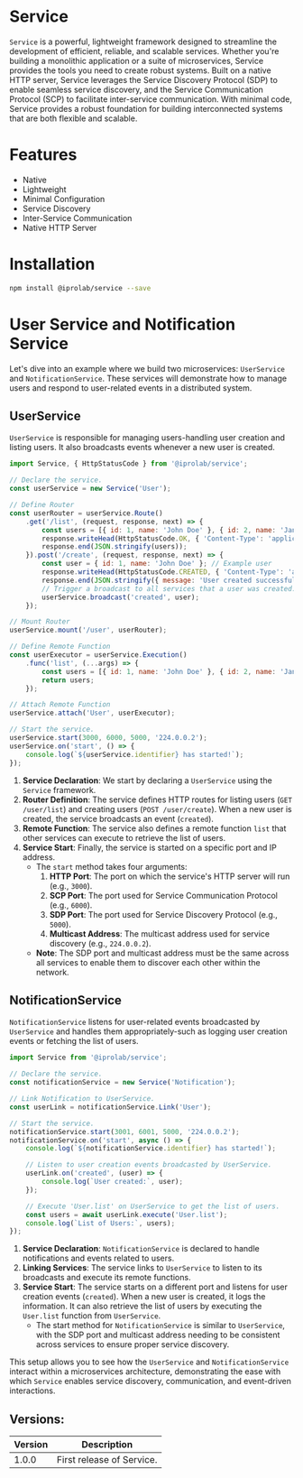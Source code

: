 # Service
`Service` is a powerful, lightweight framework designed to streamline the development of efficient, reliable, and scalable services. Whether you're building a monolithic application or a suite of microservices, Service provides the tools you need to create robust systems. Built on a native HTTP server, Service leverages the Service Discovery Protocol (SDP) to enable seamless service discovery, and the Service Communication Protocol (SCP) to facilitate inter-service communication. With minimal code, Service provides a robust foundation for building interconnected systems that are both flexible and scalable.

# Features
* Native
* Lightweight
* Minimal Configuration
* Service Discovery
* Inter-Service Communication
* Native HTTP Server

# Installation
```sh
npm install @iprolab/service --save
```

# User Service and Notification Service
Let's dive into an example where we build two microservices: `UserService` and `NotificationService`. These services will demonstrate how to manage users and respond to user-related events in a distributed system.

## UserService
`UserService` is responsible for managing users-handling user creation and listing users. It also broadcasts events whenever a new user is created.
```javascript
import Service, { HttpStatusCode } from '@iprolab/service';

// Declare the service.
const userService = new Service('User');

// Define Router
const userRouter = userService.Route()
    .get('/list', (request, response, next) => {
        const users = [{ id: 1, name: 'John Doe' }, { id: 2, name: 'Jane Smith' }]; // Example users
        response.writeHead(HttpStatusCode.OK, { 'Content-Type': 'application/json' });
        response.end(JSON.stringify(users));
    }).post('/create', (request, response, next) => {
        const user = { id: 1, name: 'John Doe' }; // Example user
        response.writeHead(HttpStatusCode.CREATED, { 'Content-Type': 'application/json' });
        response.end(JSON.stringify({ message: 'User created successfully!' }));
        // Trigger a broadcast to all services that a user was created.
        userService.broadcast('created', user);
    });

// Mount Router
userService.mount('/user', userRouter);

// Define Remote Function
const userExecutor = userService.Execution()
    .func('list', (...args) => {
        const users = [{ id: 1, name: 'John Doe' }, { id: 2, name: 'Jane Smith' }]; // Example users
        return users;
    });

// Attach Remote Function
userService.attach('User', userExecutor);

// Start the service.
userService.start(3000, 6000, 5000, '224.0.0.2');
userService.on('start', () => {
    console.log(`${userService.identifier} has started!`);
});
```

1. **Service Declaration**: We start by declaring a `UserService` using the `Service` framework.
2. **Router Definition**: The service defines HTTP routes for listing users (`GET /user/list`) and creating users (`POST /user/create`). When a new user is created, the service broadcasts an event (`created`).
3. **Remote Function**: The service also defines a remote function `list` that other services can execute to retrieve the list of users.
4. **Service Start**: Finally, the service is started on a specific port and IP address.
    * The `start` method takes four arguments:
        1. **HTTP Port**: The port on which the service's HTTP server will run (e.g., `3000`).
        2. **SCP Port**: The port used for Service Communication Protocol (e.g., `6000`).
        3. **SDP Port**: The port used for Service Discovery Protocol (e.g., `5000`).
        4. **Multicast Address**: The multicast address used for service discovery (e.g., `224.0.0.2`).
    * **Note**: The SDP port and multicast address must be the same across all services to enable them to discover each other within the network.

## NotificationService
`NotificationService` listens for user-related events broadcasted by `UserService` and handles them appropriately-such as logging user creation events or fetching the list of users.
```javascript
import Service from '@iprolab/service';

// Declare the service.
const notificationService = new Service('Notification');

// Link Notification to UserService.
const userLink = notificationService.Link('User');

// Start the service.
notificationService.start(3001, 6001, 5000, '224.0.0.2');
notificationService.on('start', async () => {
    console.log(`${notificationService.identifier} has started!`);

    // Listen to user creation events broadcasted by UserService.
    userLink.on('created', (user) => {
        console.log(`User created:`, user);
    });

    // Execute 'User.list' on UserService to get the list of users.
    const users = await userLink.execute('User.list');
    console.log(`List of Users:`, users);
});
```

1. **Service Declaration**: `NotificationService` is declared to handle notifications and events related to users.
2. **Linking Services**: The service links to `UserService` to listen to its broadcasts and execute its remote functions.
3. **Service Start**: The service starts on a different port and listens for user creation events (`created`). When a new user is created, it logs the information. It can also retrieve the list of users by executing the `User.list` function from `UserService`.
    * The start method for `NotificationService` is similar to `UserService`, with the SDP port and multicast address needing to be consistent across services to ensure proper service discovery.

This setup allows you to see how the `UserService` and `NotificationService` interact within a microservices architecture, demonstrating the ease with which `Service` enables service discovery, communication, and event-driven interactions.

## Versions:
| Version | Description               |
| ------- | ------------------------- |
| 1.0.0   | First release of Service. |